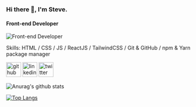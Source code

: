 ### Hi there 👋, I'm Steve.
#### Front-end Developer
![Front-end Developer](https://www.valuecoders.com/blog/wp-content/uploads/2018/06/1_i_Vj3gs7QO9fjcxELK2c2g-1536x804.png)


Skills: HTML / CSS / JS / ReactJS / TailwindCSS / Git & GitHub / npm & Yarn package manager



[<img src='https://cdn.jsdelivr.net/npm/simple-icons@3.0.1/icons/github.svg' alt='github' height='40'>](https://github.com/https://github.com/stephenwayar)  [<img src='https://cdn.jsdelivr.net/npm/simple-icons@3.0.1/icons/linkedin.svg' alt='linkedin' height='40'>](https://www.linkedin.com/in/https://www.linkedin.com/in/stephen-wayar-551228184//)  [<img src='https://cdn.jsdelivr.net/npm/simple-icons@3.0.1/icons/twitter.svg' alt='twitter' height='40'>](https://twitter.com/https://twitter.com/stephenwayar)  

![Anurag's github stats](https://github-readme-stats.vercel.app/api?username=stephenwayar)

[![Top Langs](https://github-readme-stats.vercel.app/api/top-langs/?username=stephenwayar&layout=compact)](https://github.com/anuraghazra/github-readme-stats)
